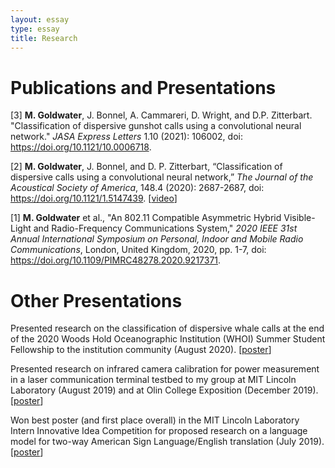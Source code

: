 ```yaml
---
layout: essay
type: essay
title: Research
---
```


<h1>Publications and Presentations</h1>

[3] <b>M. Goldwater</b>, J. Bonnel, A. Cammareri, D. Wright, and D.P. Zitterbart. "Classification of dispersive gunshot calls using a convolutional neural network." <em>JASA Express Letters</em> 1.10 (2021): 106002, doi: <a href="https://doi.org/10.1121/10.0006718" target="_blank">https://doi.org/10.1121/10.0006718</a>.

[2] <b>M. Goldwater</b>, J. Bonnel, and D. P. Zitterbart, “Classification of dispersive calls using a convolutional neural network,” <em>The Journal of the Acoustical Society of America</em>, 148.4 (2020): 2687-2687, doi: <a href="https://doi.org/10.1121/1.5147439" target="_blank">https://doi.org/10.1121/1.5147439</a>. [<a href="https://player.vimeo.com/video/477647534" target="_blank">video</a>]

[1] <b>M. Goldwater</b> et al., "An 802.11 Compatible Asymmetric Hybrid Visible-Light and Radio-Frequency Communications System," <em>2020 IEEE 31st Annual International Symposium on Personal, Indoor and Mobile Radio Communications</em>, London, United Kingdom, 2020, pp. 1-7, doi: <a href="https://doi.org/10.1109/PIMRC48278.2020.9217371" target="_blank">https://doi.org/10.1109/PIMRC48278.2020.9217371</a>.

<h1>Other Presentations</h1>

Presented research on the classification of dispersive whale calls at the end of the 2020 Woods Hold Oceanographic Institution (WHOI) Summer Student Fellowship to the institution community (August 2020). [<a href="{{ site.baseurl}}/posters/SSF_Poster.pdf" target="_blank">poster</a>]

Presented research on infrared camera calibration for power measurement in a laser communication terminal testbed to my group at MIT Lincoln Laboratory (August 2019) and at Olin College Exposition (December 2019). [<a href="{{ site.baseurl}}/posters/MITLL_Poster.pdf" target="_blank">poster</a>]

Won best poster (and first place overall) in the MIT Lincoln Laboratory Intern Innovative Idea Competition for proposed research on a language model for two-way American Sign Language/English translation (July 2019). [<a href="{{ site.baseurl}}/posters/ENVOY_Poster.pdf" target="_blank">poster</a>]
